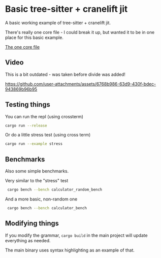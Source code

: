 # Basic tree-sitter + cranelift jit

A basic working example of tree-sitter + cranelift jit.

There's really one core file - I could break it up, but wanted it to be in one place for this basic example.

[The one core file](src/language/mod.rs)

## Video

This is a bit outdated - was taken before divide was added!

https://github.com/user-attachments/assets/6768b986-63d9-430f-bdec-943869b96b95

## Testing things
You can run the repl (using crossterm)

```bash
cargo run --release
```

Or do a little stress test (using cross term)

```bash
cargo run --example stress
```

## Benchmarks

Also some simple benchmarks.

Very similar to the "stress" test

```bash
 cargo bench --bench calculator_random_bench
 ```

And a more basic, non-random one

```bash
 cargo bench --bench calculator_bench
```

## Modifying things

If you modify the grammar, `cargo build` in the main project will update everything as needed.

The main binary uses syntax highlighting as an example of that.
